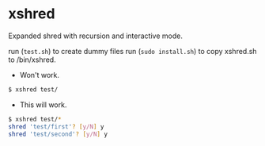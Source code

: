 # xshred
Expanded shred with recursion and interactive mode.

run (`test.sh`) to create dummy files
run (`sudo install.sh`) to copy xshred.sh to /bin/xshred.

* Won't work.
```bash
$ xshred test/
``` 
* This will work.
```bash
$ xshred test/*
shred 'test/first'? [y/N] y
shred 'test/second'? [y/N] y
```
